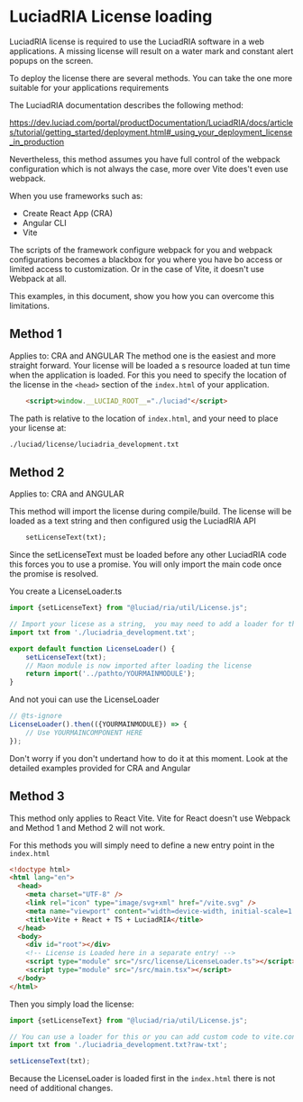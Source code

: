 # LuciadRIA License loading

LuciadRIA license is required to  use the LuciadRIA software in a web applications.
A missing license will result on a water mark and constant alert popups on the screen.

To deploy the license there are several methods.  You can take the one more suitable for your applications requirements

The LuciadRIA documentation describes the following method:

https://dev.luciad.com/portal/productDocumentation/LuciadRIA/docs/articles/tutorial/getting_started/deployment.html#_using_your_deployment_license_in_production

Nevertheless, this method assumes you have full control of the webpack configuration
which is not always the case, more over Vite does't even use webpack. 

When you use frameworks such as:

- Create React App (CRA)
- Angular CLI
- Vite

The scripts of the framework configure webpack for you and webpack configurations becomes  a blackbox for you where you have bo access or limited access to customization.
Or in the case of Vite, it doesn't use Webpack at all.

This examples, in this document, show you how you can overcome this limitations.

## Method 1
Applies to: CRA and ANGULAR
The method one is the easiest and more straight forward. Your license will be loaded a s resource loaded at tun time when the application is loaded.
For this you need to specify the location of the license in the `<head>` section of the `index.html` of your application.

```html
    <script>window.__LUCIAD_ROOT__="./luciad"</script>
```

The path is relative to the location of `index.html`, and your need to place your license at:
```html
./luciad/license/luciadria_development.txt
```

## Method 2
Applies to: CRA and ANGULAR

This method will import the license during compile/build. The license will be loaded as a text string and then configured usig the LuciadRIA API
```html
    setLicenseText(txt);
```
Since the setLicenseText must be loaded before any other LuciadRIA code this forces you to use a promise. You will only import the main code once the promise is resolved.

You create a LicenseLoader.ts
```Typescript
import {setLicenseText} from "@luciad/ria/util/License.js";

// Import your licese as a string,  you may need to add a loader for this:
import txt from './luciadria_development.txt';

export default function LicenseLoader() {
    setLicenseText(txt);
    // Maon module is now imported after loading the license
    return import('../pathto/YOURMAINMODULE');
}
```
And not youi can use the LicenseLoader
```Typescript
// @ts-ignore
LicenseLoader().then(({YOURMAINMODULE}) => {
    // Use YOURMAINCOMPONENT HERE
});
```
Don't worry if you don't undertand how to do it at this moment.  Look at the detailed examples provided for CRA and Angular

## Method 3
This method only applies to React Vite. Vite for React doesn't use Webpack and Method 1 and Method 2 will not work.

For this methods you will simply need to define a new entry point in the `index.html`

```html
<!doctype html>
<html lang="en">
  <head>
    <meta charset="UTF-8" />
    <link rel="icon" type="image/svg+xml" href="/vite.svg" />
    <meta name="viewport" content="width=device-width, initial-scale=1.0" />
    <title>Vite + React + TS + LuciadRIA</title>
  </head>
  <body>
    <div id="root"></div>
    <!-- License is Loaded here in a separate entry! -->
    <script type="module" src="/src/license/LicenseLoader.ts"></script>
    <script type="module" src="/src/main.tsx"></script>
  </body>
</html>
```

Then you simply load the license:
```Typescript
import {setLicenseText} from "@luciad/ria/util/License.js";

// You can use a loader for this or you can add custom code to vite.config.js
import txt from './luciadria_development.txt?raw-txt';

setLicenseText(txt);
```
Because the LicenseLoader is loaded first in the `index.html` there is not need of additional changes.

